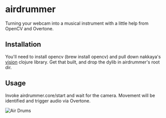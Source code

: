 airdrummer
==========

Turning your webcam into a musical instrument with a little help from OpenCV and Overtone.

## Installation

You'll need to install opencv (brew install opencv) and pull down
nakkaya's [vision](https://github.com/nakkaya/vision) clojure library.
Get that built, and drop the dylib in airdrummer's root dir.


## Usage

Invoke airdrummer.core/start and wait for the camera. Movement will be
identified and trigger audio via Overtone.

![Air Drums](https://raw.github.com/wiki/rboyd/airdrummer/images/chops.png)

